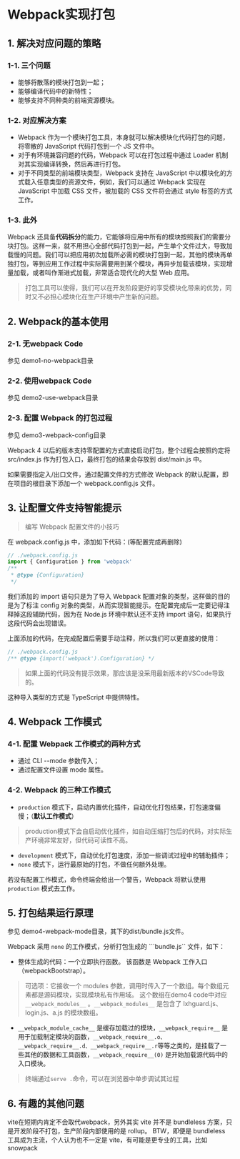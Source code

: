 # Webpack实现打包

## 1. 解决对应问题的策略

### 1-1. 三个问题

- 能够将散落的模块打包到一起；
- 能够编译代码中的新特性；
- 能够支持不同种类的前端资源模块。

### 1-2. 对应解决方案

- Webpack 作为一个模块打包工具，本身就可以解决模块化代码打包的问题，将零散的 JavaScript 代码打包到一个 JS 文件中。
- 对于有环境兼容问题的代码，Webpack 可以在打包过程中通过 Loader 机制对其实现编译转换，然后再进行打包。
- 对于不同类型的前端模块类型，Webpack 支持在 JavaScript 中以模块化的方式载入任意类型的资源文件，例如，我们可以通过 Webpack 实现在 JavaScript 中加载 CSS 文件，被加载的 CSS 文件将会通过 style 标签的方式工作。

### 1-3. 此外

Webpack 还具备**代码拆分**的能力，它能够将应用中所有的模块按照我们的需要分块打包。这样一来，就不用担心全部代码打包到一起，产生单个文件过大，导致加载慢的问题。我们可以把应用初次加载所必需的模块打包到一起，其他的模块再单独打包，等到应用工作过程中实际需要用到某个模块，再异步加载该模块，实现增量加载，或者叫作渐进式加载，非常适合现代化的大型 Web 应用。

> 打包工具可以使得，我们可以在开发阶段更好的享受模块化带来的优势，同时又不必担心模块化在生产环境中产生新的问题。


## 2. Webpack的基本使用

### 2-1. 无webpack Code

参见 demo1-no-webpack目录

### 2-2. 使用webpack Code

参见 demo2-use-webpack目录

### 2-3. 配置 Webpack 的打包过程

参见 demo3-webpack-config目录

Webpack 4 以后的版本支持零配置的方式直接启动打包，整个过程会按照约定将 src/index.js 作为打包入口，最终打包的结果会存放到 dist/main.js 中。

如果需要指定入/出口文件，通过配置文件的方式修改 Webpack 的默认配置，即 在项目的根目录下添加一个 webpack.config.js 文件。

## 3. 让配置文件支持智能提示

> 编写 Webpack 配置文件的小技巧

在 webpack.config.js 中，添加如下代码：(等配置完成再删除)

```javascript
// ./webpack.config.js
import { Configuration } from 'webpack'
/**
 * @type {Configuration}
 */
```

我们添加的 import 语句只是为了导入 Webpack 配置对象的类型，这样做的目的是为了标注 config 对象的类型，从而实现智能提示。在配置完成后一定要记得注释掉这段辅助代码，因为在 Node.js 环境中默认还不支持 import 语句，如果执行这段代码会出现错误。

上面添加的代码，在完成配置后需要手动注释，所以我们可以更直接的使用：

```javascript
// ./webpack.config.js
/** @type {import('webpack').Configuration} */
```

> 如果上面的代码没有提示效果，那应该是没采用最新版本的VSCode导致的。

这种导入类型的方式是 TypeScript 中提供特性。

## 4. Webpack 工作模式

### 4-1. 配置 Webpack 工作模式的两种方式

- 通过 CLI --mode 参数传入；
- 通过配置文件设置 mode 属性。

### 4-2. Webpack 的三种工作模式

- ```production``` 模式下，启动内置优化插件，自动优化打包结果，打包速度偏慢；（**默认工作模式**）
> production模式下会自启动优化插件，如自动压缩打包后的代码，对实际生产环境非常友好，但代码可读性不高。
- ```development``` 模式下，自动优化打包速度，添加一些调试过程中的辅助插件；
- ```none``` 模式下，运行最原始的打包，不做任何额外处理。

若没有配置工作模式，命令终端会给出一个警告，Webpack 将默认使用 ```production``` 模式去工作。

## 5. 打包结果运行原理

参见 demo4-webpack-mode目录，其下的dist/bundle.js文件。

Webpack 采用 ```none``` 的工作模式，分析打包生成的 ```bundle.js`` 文件，如下：

- 整体生成的代码：一个立即执行函数。 该函数是 Webpack 工作入口（webpackBootstrap）。
> 可选项：它接收一个 modules 参数，调用时传入了一个数组。每个数组元素都是源码模块，实现模块私有作用域。 这个数组在demo4 code中对应 ```__webpack_modules__``` 。```__webpack_modules__``` 是包含了 lxhguard.js、login.js、a.js 的模块数组。
- ```__webpack_module_cache__``` 是缓存加载过的模块，```__webpack_require__``` 是用于加载制定模块的函数，```__webpack_require__.o、__webpack_require__.d、__webpack_require__.r```等等之类的，是挂载了一些其他的数据和工具函数，```__webpack_require__(0)``` 是开始加载源代码中的入口模块。
> 终端通过```serve .```命令，可以在浏览器中单步调试其过程

## 6. 有趣的其他问题

vite在短期内肯定不会取代webpack，另外其实 vite 并不是 bundleless 方案，只是开发阶段不打包，生产阶段内部使用的是 rollup。 BTW，即便是 bundleless 工具成为主流，个人认为也不一定是 vite，有可能是更专业的工具，比如 snowpack



